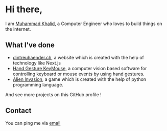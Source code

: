 <!---
theMuhammadKhalid/theMuhammadKhalid is a ✨ special ✨ repository because its `README.md` (this file) appears on your GitHub profile.
You can click the Preview link to take a look at your changes.
--->

# Hi there,
I am [Muhammad Khalid](https://muhammadkhalid.xyz/), a Computer Engineer who loves to build things on the internet.

## What I've done
- [dintreuhaender.ch](https://dintreuhaender.ch/), a website which is created with the help of technology like Next.js
- [Hand Gesture KeyMouse](https://themuhammadkhalid.github.io/hand-gesture-keymouse/), a computer vision based software for controlling keyboard or mouse events by using hand gestures.
- [Alien Invasion](https://themuhammadkhalid.github.io/alien-invasion/), a game which is created with the help of python programming language.
 
And see more projects on this GitHub profile ! 

## Contact
You can ping me via [email](mailto:themuhammadkhalid@gmail.com)
